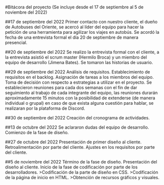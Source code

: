 #Bitácora del proyecto (Se incluye desde el 17 de septiembre al 5 de noviembre del 2022)

##17 de septiembre del 2022
Primer contacto con nuestro cliente, el dueño de Autobuses del Oriente, se acercó al líder del equipo para hacer la petición de una herramienta para agilizar los viajes en autobús.
Se acordó la fecha de una entrevista formal el día 20 de septiembre de manera presencial. 

##20 de septiembre del 2022
Se realizo la entrevista formal con el cliente, a la entrevista asistió el scrum master (Hermilo Broca) y un miembro del equipo de desarrollo (Jimena Bates).
Se tomaron las historias de usuario.

##29 de septiembre del 2022
Análisis de requisitos.
Establecimiento de requisitos en el backlog.
Asignación de tareas a los miembros del equipo.
Toma de decisión con respecto a estrategias a utilizar en el proyecto.
Se establecieron reuniones para cada dos semanas con el fin de dar seguimiento al trabajo de cada integrante del equipo, las reuniones durarán aproximadamente 15 minutos con la posibilidad de extenderse (de manera individual o grupal) en caso de que exista alguna cuestión para hablar, se realizaran por la plataforma de Discord.

##30 de septiembre del 2022
Creación del cronograma de actividades.

##13 de octubre del 2022
Se aclararon dudas del equipo de desarrollo.
Comienzo de la fase de diseño.

##27 de octubre del 2022
Presentación de primer diseño al cliente.
Retroalimentación por parte del cliente.
Ajustes en los requisitos por parte del cliente.

##5 de noviembre del 2022
Término de la fase de diseño.
Presentación del diseño al cliente.
Inicio de la fase de codificación por parte de los desarrolladores.
	>Codificación de la parte de diseño en CSS.
	>Codificación de la página de inicio en HTML.
	>Obtención de recursos gráficos y visuales.
